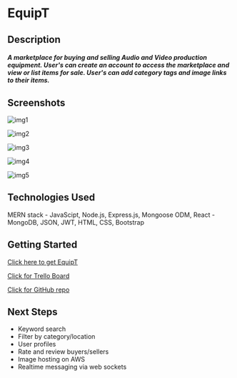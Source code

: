 # EquipT

## Description

##### A marketplace for buying and selling Audio and Video production equipment. User's can create an account to access the marketplace and view or list items for sale. User's can add category tags and image links to their items.

## Screenshots

[img1]: https://i.imgur.com/aDTSw0B.png
![img1]

[img2]: https://i.imgur.com/w6thwg2.png
![img2]

[img3]: https://i.imgur.com/RTzRh66.png
![img3]

[img4]: https://i.imgur.com/XDCwAoB.png
![img4]

[img5]: https://i.imgur.com/xpCeRoK.png
![img5]

## Technologies Used
MERN stack - JavaScipt, Node.js, Express.js, Mongoose ODM, React - MongoDB, JSON, JWT, HTML, CSS, Bootstrap

## Getting Started
[Click here to get EquipT]: https://equip-t.herokuapp.com/
[Click here to get EquipT]

[Click for Trello Board]: https://trello.com/b/FWdmXH4L
[Click for Trello Board]

[Click for GitHub repo]: https://github.com/chasmad/equipt
[Click for GitHub repo]

## Next Steps
- Keyword search
- Filter by category/location
- User profiles
- Rate and review buyers/sellers
- Image hosting on AWS
- Realtime messaging via web sockets